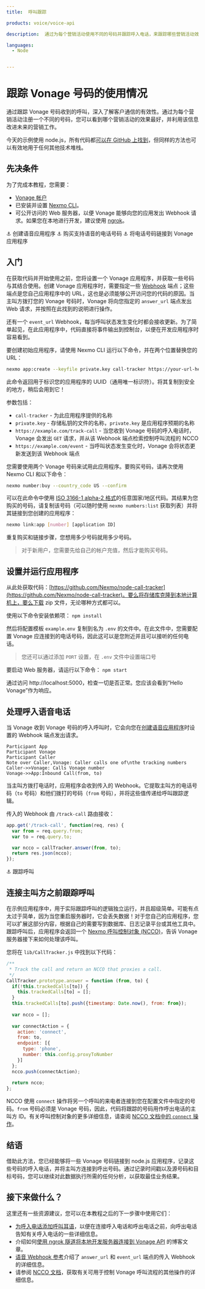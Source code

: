 ```yaml
---
title:  呼叫跟踪

products: voice/voice-api

description:  通过为每个营销活动使用不同的号码并跟踪呼入电话，来跟踪哪些营销活动效果良好。本教程介绍如何处理呼入电话，将其连接到另一个号码，以及跟踪呼叫您的每个 Vonage 号码的电话号码。

languages:
  - Node


---
```


跟踪 Vonage 号码的使用情况
=================

通过跟踪 Vonage 号码收到的呼叫，深入了解客户通信的有效性。通过为每个营销活动注册一个不同的号码，您可以看到哪个营销活动的效果最好，并利用该信息改进未来的营销工作。

今天的示例使用 node.js，所有代码都[可以在 GitHub 上找到](https://github.com/Nexmo/node-call-tracker)，但同样的方法也可以有效地用于任何其他技术堆栈。

先决条件
----

为了完成本教程，您需要：

* [Vonage 帐户](https://dashboard.nexmo.com/sign-up)
* 已安装并设置 [Nexmo CLI](https://github.com/nexmo/nexmo-cli)。
* 可公开访问的 Web 服务器，以便 Vonage 能够向您的应用发出 Webhook 请求。如果您在本地进行开发，建议使用 [ngrok](https://ngrok.com/)。

⚓ 创建语音应用程序
⚓ 购买支持语音的电话号码
⚓ 将电话号码链接到 Vonage 应用程序

入门
---

在获取代码并开始使用之前，您将设置一个 Vonage 应用程序，并获取一些号码与其结合使用。创建 Vonage 应用程序时，需要指定一些 [Webhook](https://developer.nexmo.com/concepts/guides/webhooks) 端点；这些端点是您自己应用程序中的 URL，这也是必须能够公开访问您的代码的原因。当主叫方拨打您的 Vonage 号码时，Vonage 将向您指定的 `answer_url` 端点发出 Web 请求，并按照在此找到的说明进行操作。

还有一个 `event_url` Webhook，每当呼叫状态发生变化时都会接收更新。为了简单起见，在此应用程序中，代码直接将事件输出到控制台，以便在开发应用程序时容易看到。

要创建初始应用程序，请使用 Nexmo CLI 运行以下命令，并在两个位置替换您的 URL：

```bash
nexmo app:create --keyfile private.key call-tracker https://your-url-here/track-call https://your-url-here/event
```

此命令返回用于标识您的应用程序的 UUID（通用唯一标识符）。将其复制到安全的地方，稍后会用到它！

参数包括：

* `call-tracker` - 为此应用程序提供的名称
* `private.key` - 存储私钥的文件的名称，`private.key` 是应用程序预期的名称
* `https://example.com/track-call` - 当您收到 Vonage 号码的呼入电话时，Vonage 会发出 `GET` 请求，并从该 Webhook 端点检索控制呼叫流程的 NCCO
* `https://example.com/event` - 当呼叫状态发生变化时，Vonage 会将状态更新发送到该 Webhook 端点

您需要使用两个 Vonage 号码来试用此应用程序。要购买号码，请再次使用 Nexmo CLI 和以下命令：

```bash
nexmo number:buy --country_code US --confirm
```

可以在此命令中使用 [ISO 3166-1 alpha-2 格式](https://en.wikipedia.org/wiki/ISO_3166-1_alpha-2)的任意国家/地区代码。其结果为您购买的号码，请复制该号码（可以随时使用 `nexmo numbers:list` 获取列表）并将其链接到您创建的应用程序：

```bash
nexmo link:app [number] [application ID]
```

重复购买和链接步骤，您想用多少号码就用多少号码。

> 对于新用户，您需要先给自己的帐户充值，然后才能购买号码。

设置并运行应用程序
---------

从此处获取代码：[https://github.com/Nexmo/node-call-tracker](https://github.com/Nexmo/node-call-tracker)。要么将存储库克隆到本地计算机上，要么下载 zip 文件，无论哪种方式都可以。

使用以下命令安装依赖项： `npm install`

然后将配置模板 `example.env` 复制到名为 `.env` 的文件中。在此文件中，您需要配置 Vonage 应连接到的电话号码，因此这可以是您附近并且可以接听的任何电话。

> 您还可以通过添加 `PORT` 设置，在 `.env` 文件中设置端口号

要启动 Web 服务器，请运行以下命令： `npm start`

通过访问 http://localhost:5000，检查一切是否正常。您应该会看到“Hello Vonage”作为响应。

处理呼入语音电话
--------

当 Vonage 收到 Vonage 号码的呼入呼叫时，它会向您在[创建语音应用程序](#get-started)时设置的 Webhook 端点发出请求。

```sequence_diagram
Participant App
Participant Vonage
Participant Caller
Note over Caller,Vonage: Caller calls one of\nthe tracking numbers
Caller->>Vonage: Calls Vonage number
Vonage->>App:Inbound Call(from, to)
```

当主叫方拨打电话时，应用程序会收到传入的 Webhook。它提取主叫方的电话号码（`to` 号码）和他们拨打的号码（`from` 号码），并将这些值传递给呼叫跟踪逻辑。

传入的 Webhook 由 `/track-call` 路由接收：

```js
app.get('/track-call', function(req, res) {
  var from = req.query.from;
  var to = req.query.to;

  var ncco = callTracker.answer(from, to);
  return res.json(ncco);
});
```

⚓ 跟踪呼叫

连接主叫方之前跟踪呼叫
-----------

在示例应用程序中，用于实际跟踪呼叫的逻辑独立运行，并且超级简单。可能有点太过于简单，因为当您重启服务器时，它会丢失数据！对于您自己的应用程序，您可以扩展这部分内容，根据自己的需要写到数据库、日志记录平台或其他工具中。跟踪呼叫后，应用程序会返回一个 [Nexmo 呼叫控制对象 (NCCO)](https://developer.nexmo.com/voice/voice-api/ncco-reference)，告诉 Vonage 服务器接下来如何处理该呼叫。

您将在 `lib/CallTracker.js` 中找到以下代码：

```js
/**
 * Track the call and return an NCCO that proxies a call.
 */
CallTracker.prototype.answer = function (from, to) {
  if(!this.trackedCalls[to]) {
    this.trackedCalls[to] = [];
  }
  this.trackedCalls[to].push({timestamp: Date.now(), from: from});
  
  var ncco = [];
  
  var connectAction = {
    action: 'connect',
    from: to,
    endpoint: [{
      type: 'phone',
      number: this.config.proxyToNumber
    }]
  };
  ncco.push(connectAction);
  
  return ncco;
};
```

NCCO 使用 `connect` 操作将另一个呼叫的来电者连接到您在配置文件中指定的号码。`from` 号码必须是 Vonage 号码，因此，代码将跟踪的号码用作呼出电话的主叫方 ID。有关呼叫控制对象的更多详细信息，请查阅 [NCCO 文档中的 `connect` 操作](https://developer.nexmo.com/voice/voice-api/ncco-reference#connect)。

结语
---

借助此方法，您已经能够将一些 Vonage 号码链接到 node.js 应用程序，记录这些号码的呼入电话，并将主叫方连接到呼出号码。通过记录时间戳以及源号码和目标号码，您可以继续对此数据执行所需的任何分析，以获取最佳业务结果。

接下来做什么？
-------

这里还有一些资源建议，您可以在本教程之后的下一步骤中使用它们：

* [为呼入电话添加呼叫耳语](https://developer.nexmo.com/tutorials/add-a-call-whisper-to-an-inbound-call)，以便在连接呼入电话和呼出电话之前，向呼出电话告知有关呼入电话的一些详细信息。
* 介绍如何[使用 ngrok 隧道将本地开发服务器连接到 Vonage API](https://www.nexmo.com/blog/2017/07/04/local-development-nexmo-ngrok-tunnel-dr/) 的博客文章。
* [语音 Webhook 参考](https://developer.nexmo.com/voice/voice-api/webhook-reference)介绍了 `answer_url` 和 `event_url` 端点的传入 Webhook 的详细信息。
* 请参阅 [NCCO 文档](https://developer.nexmo.com/voice/voice-api/ncco-reference)，获取有关可用于控制 Vonage 呼叫流程的其他操作的详细信息。

